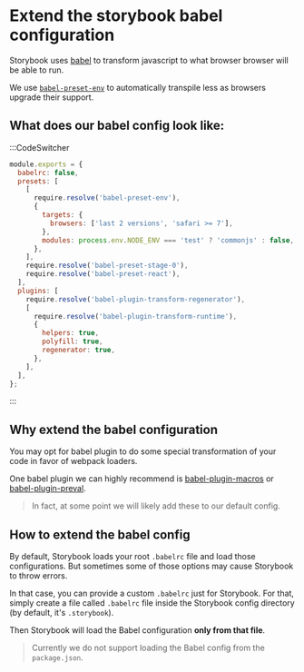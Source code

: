 # Extend the storybook babel configuration

Storybook uses [babel](https://babeljs.io) to transform javascript to what browser browser will be able to run.

We use [`babel-preset-env`](https://github.com/babel/babel/tree/master/packages/babel-preset-env) to automatically transpile less as browsers upgrade their support.

## What does our babel config look like:

:::CodeSwitcher
```js // babelrc.js | react
module.exports = {
  babelrc: false,
  presets: [
    [
      require.resolve('babel-preset-env'),
      {
        targets: {
          browsers: ['last 2 versions', 'safari >= 7'],
        },
        modules: process.env.NODE_ENV === 'test' ? 'commonjs' : false,
      },
    ],
    require.resolve('babel-preset-stage-0'),
    require.resolve('babel-preset-react'),
  ],
  plugins: [
    require.resolve('babel-plugin-transform-regenerator'),
    [
      require.resolve('babel-plugin-transform-runtime'),
      {
        helpers: true,
        polyfill: true,
        regenerator: true,
      },
    ],
  ],
};
```
:::

## Why extend the babel configuration
You may opt for babel plugin to do some special transformation of your code in favor of webpack loaders.

One babel plugin we can highly recommend is [babel-plugin-macros](https://github.com/kentcdodds/babel-plugin-preval) or [babel-plugin-preval](https://github.com/kentcdodds/babel-plugin-macros).

> In fact, at some point we will likely add these to our default config.

## How to extend the babel config

By default, Storybook loads your root `.babelrc` file and load those configurations.
But sometimes some of those options may cause Storybook to throw errors.

In that case, you can provide a custom `.babelrc` just for Storybook.
For that, simply create a file called `.babelrc` file inside the Storybook config directory (by default, it's `.storybook`).

Then Storybook will load the Babel configuration **only from that file**.

> Currently we do not support loading the Babel config from the `package.json`.
